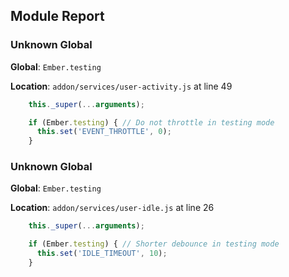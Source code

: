 ## Module Report
### Unknown Global

**Global**: `Ember.testing`

**Location**: `addon/services/user-activity.js` at line 49

```js
    this._super(...arguments);

    if (Ember.testing) { // Do not throttle in testing mode
      this.set('EVENT_THROTTLE', 0);
    }
```

### Unknown Global

**Global**: `Ember.testing`

**Location**: `addon/services/user-idle.js` at line 26

```js
    this._super(...arguments);

    if (Ember.testing) { // Shorter debounce in testing mode
      this.set('IDLE_TIMEOUT', 10);
    }
```
